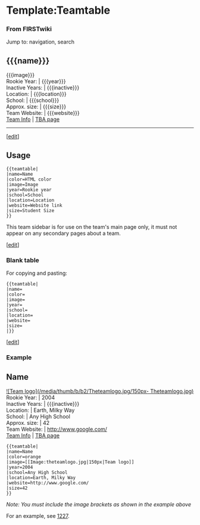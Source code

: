 # Template:Teamtable

### From FIRSTwiki

Jump to: navigation, search

{{{name}}}  
---  
{{{image}}}  
Rookie Year: | {{{year}}}  
Inactive Years: | {{{inactive}}}  
Location: | {{{location}}}  
School: | {{{school}}}  
Approx. size: | {{{size}}}  
Team Website: | {{{website}}}  
[Team
Info](https://my.usfirst.org/myarea/index.lasso?page=teaminfo&team=Teamtable
"https://my.usfirst.org/myarea/index.lasso?page=teaminfo&team=Teamtable" ) |
[TBA page](http://www.thebluealliance.net/tbatv/team.php?team=Teamtable
"http://www.thebluealliance.net/tbatv/team.php?team=Teamtable" )  
  
  



* * *

[[edit](/index.php?title=Template:Teamtable&action=edit&section=1 "Edit
section: Usage" )]

## Usage

    
    
    {{teamtable|
    |name=Name
    |color=HTML color
    |image=Image
    |year=Rookie year
    |school=School
    |location=Location
    |website=Website link
    |size=Student Size
    }}
    

This team sidebar is for use on the team's main page only, it must not appear
on any secondary pages about a team.

[[edit](/index.php?title=Template:Teamtable&action=edit&section=2 "Edit
section: Blank table" )]

### Blank table

For copying and pasting:

    
    
    {{teamtable|
    |name=
    |color=
    |image=
    |year=
    |school=
    |location=
    |website=
    |size=
    |}}
    
    

[[edit](/index.php?title=Template:Teamtable&action=edit&section=3 "Edit
section: Example" )]

###  Example

Name  
---  
[![Team logo](/media/thumb/b/b2/Theteamlogo.jpg/150px-
Theteamlogo.jpg)](Image:Theteamlogo.jpg "Team logo" )  
Rookie Year: | 2004  
Inactive Years: | {{{inactive}}}  
Location: | Earth, Milky Way  
School: | Any High School  
Approx. size: | 42  
Team Website: | <http://www.google.com/>  
[Team
Info](https://my.usfirst.org/myarea/index.lasso?page=teaminfo&team=Teamtable
"https://my.usfirst.org/myarea/index.lasso?page=teaminfo&team=Teamtable" ) |
[TBA page](http://www.thebluealliance.net/tbatv/team.php?team=Teamtable
"http://www.thebluealliance.net/tbatv/team.php?team=Teamtable" )  
  
  

  

    
    
    {{teamtable|
    |name=Name
    |color=orange
    |image=[[Image:theteamlogo.jpg|150px|Team logo]]
    |year=2004
    |school=Any High School
    |location=Earth, Milky Way
    |website=http://www.google.com/
    |size=42
    }}
    

_Note: You must include the image brackets as shown in the example above_

For an example, see [1227](1227 "1227" ).

